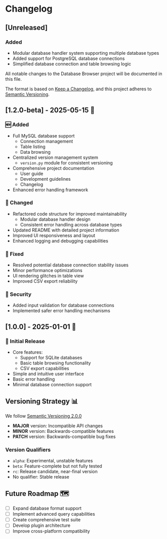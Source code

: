 # Changelog

## [Unreleased]
### Added
- Modular database handler system supporting multiple database types
- Added support for PostgreSQL database connections
- Simplified database connection and table browsing logic

All notable changes to the Database Browser project will be documented in this file.

The format is based on [Keep a Changelog](https://keepachangelog.com/en/1.0.0/),
and this project adheres to [Semantic Versioning](https://semver.org/spec/v2.0.0.html).

## [1.2.0-beta] - 2025-05-15 🚀

### 🆕 Added
- Full MySQL database support
  - Connection management
  - Table listing
  - Data browsing
- Centralized version management system
  - `version.py` module for consistent versioning
- Comprehensive project documentation
  - User guide
  - Development guidelines
  - Changelog
- Enhanced error handling framework

### 🔧 Changed
- Refactored code structure for improved maintainability
  - Modular database handler design
  - Consistent error handling across database types
- Updated README with detailed project information
- Improved UI responsiveness and layout
- Enhanced logging and debugging capabilities

### 🐛 Fixed
- Resolved potential database connection stability issues
- Minor performance optimizations
- UI rendering glitches in table view
- Improved CSV export reliability

### 🔬 Security
- Added input validation for database connections
- Implemented safer error handling mechanisms

## [1.0.0] - 2025-01-01 🎉

### 🌟 Initial Release
- Core features:
  - Support for SQLite databases
  - Basic table browsing functionality
  - CSV export capabilities
- Simple and intuitive user interface
- Basic error handling
- Minimal database connection support

## Versioning Strategy 📊

We follow [Semantic Versioning 2.0.0](https://semver.org/)

- **MAJOR** version: Incompatible API changes
- **MINOR** version: Backwards-compatible features
- **PATCH** version: Backwards-compatible bug fixes

### Version Qualifiers
- `alpha`: Experimental, unstable features
- `beta`: Feature-complete but not fully tested
- `rc`: Release candidate, near-final version
- No qualifier: Stable release

## Future Roadmap 🗺️

- [ ] Expand database format support
- [ ] Implement advanced query capabilities
- [ ] Create comprehensive test suite
- [ ] Develop plugin architecture
- [ ] Improve cross-platform compatibility
